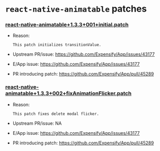 # `react-native-animatable` patches

### [react-native-animatable+1.3.3+001+initial.patch](react-native-animatable+1.3.3+001+initial.patch)

- Reason:
  
    ```
    This patch initializes transitionValue.
    ```
  
- Upstream PR/issue: https://github.com/Expensify/App/issues/43177
- E/App issue: https://github.com/Expensify/App/issues/43177
- PR introducing patch: https://github.com/Expensify/App/pull/45289



### [react-native-animatable+1.3.3+002+fixAnimationFlicker.patch](react-native-animatable+1.3.3+002+fixAnimationFlicker.patch)

- Reason:
  
    ```
    This patch fixes delete modal flicker.
    ```
  
- Upstream PR/issue: NA
- E/App issue: https://github.com/Expensify/App/issues/43177
- PR introducing patch: https://github.com/Expensify/App/pull/45289